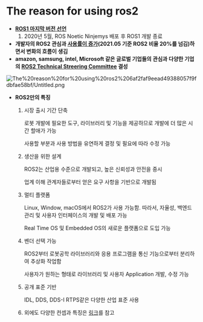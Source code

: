 # The reason for using ros2

- [**ROS1 마지막 버전 선언**](https://www.openrobotics.org/blog/2020/5/23/noetic-ninjemys-the-last-official-ros-1-release)
    1. 2020년 5월, ROS Noetic Ninjemys 배포 후 ROS1 개발 종료
- **개발자의 ROS2 관심과 [사용률이 증가](https://metrics.ros.org/packages_rosdistro.html)(2021.05 기준 ROS2 비율 20%를 넘김)하면서 변화의 흐름이 생김**
- **amazon, samsung, intel, Microsoft  같은 글로벌 기업들의 관심과 다양한 기업의 [ROS2 Technical Streering Committee](https://index.ros.org/doc/ros2/Governance/) 결성**

![The%20reason%20for%20using%20ros2%206af2faf9eead49388057f9fdbfae58bf/Untitled.png](The%20reason%20for%20using%20ros2%206af2faf9eead49388057f9fdbfae58bf/Untitled.png)

- **ROS2만의 특징**
    1. 시장 출시 기간 단축

        로봇 개발에 필요한 도구, 라이브러리 및 기능을 제공하므로 개발에 더 많은 시간 할애가 가능

        사용할 부분과 사용 방법을 유연하게 결정 및 필요에 따라 수정 가능

    2. 생산을 위한 설계

        ROS2는 산업용 수준으로 개발되고, 높은 신뢰성과 안전을 중시

        업계 이해 관계자들로부터 얻은 요구 사항을 기반으로 개발됨

    3. 멀티 플랫폼

        Linux, Window, macOS에서 ROS2가 사용 가능함. 따라서, 자율성, 백엔드 관리 및 사용자 인터페이스의 개발 및 배포 가능

        Real Time OS 및 Embedded OS의 새로운 플랫폼으로 도입 가능

    4. 벤더 선택 가능

        ROS2부터 로봇공학 라이브러리와 응용 프로그램을 통신 기능으로부터 분리하여 추상화 작업함

        사용자가 원하는 형태로 라이브러리 및 사용자 Application 개발, 수정 가능

    5. 공개 표준 기반

        IDL, DDS, DDS-I RTPS같은 다양한 산업 표준 사용

    6. 외에도 다양한 컨셉과 특징은 [링크](https://index.ros.org/doc/ros2/_downloads/ca487a5e252ef6910bcb40402640bde6/ros2-brochure-a4-web.pdf)를 참고